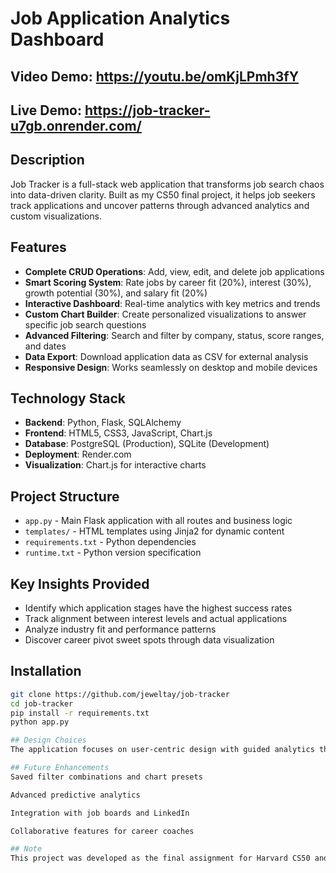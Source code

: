 # Job Application Analytics Dashboard

## Video Demo: https://youtu.be/omKjLPmh3fY

## Live Demo: https://job-tracker-u7gb.onrender.com/

## Description
Job Tracker is a full-stack web application that transforms job search chaos into data-driven clarity. Built as my CS50 final project, it helps job seekers track applications and uncover patterns through advanced analytics and custom visualizations.

## Features
- **Complete CRUD Operations**: Add, view, edit, and delete job applications
- **Smart Scoring System**: Rate jobs by career fit (20%), interest (30%), growth potential (30%), and salary fit (20%)
- **Interactive Dashboard**: Real-time analytics with key metrics and trends
- **Custom Chart Builder**: Create personalized visualizations to answer specific job search questions
- **Advanced Filtering**: Search and filter by company, status, score ranges, and dates
- **Data Export**: Download application data as CSV for external analysis
- **Responsive Design**: Works seamlessly on desktop and mobile devices

## Technology Stack
- **Backend**: Python, Flask, SQLAlchemy
- **Frontend**: HTML5, CSS3, JavaScript, Chart.js
- **Database**: PostgreSQL (Production), SQLite (Development)
- **Deployment**: Render.com
- **Visualization**: Chart.js for interactive charts

## Project Structure
- `app.py` - Main Flask application with all routes and business logic
- `templates/` - HTML templates using Jinja2 for dynamic content
- `requirements.txt` - Python dependencies
- `runtime.txt` - Python version specification

## Key Insights Provided
- Identify which application stages have the highest success rates
- Track alignment between interest levels and actual applications
- Analyze industry fit and performance patterns
- Discover career pivot sweet spots through data visualization

## Installation
```bash
git clone https://github.com/jeweltay/job-tracker
cd job-tracker
pip install -r requirements.txt
python app.py

## Design Choices
The application focuses on user-centric design with guided analytics that prevent meaningless chart combinations. The custom chart builder specifically addresses the three most critical questions job seekers face about their application pipeline, interest alignment, and industry fit.

## Future Enhancements
Saved filter combinations and chart presets

Advanced predictive analytics

Integration with job boards and LinkedIn

Collaborative features for career coaches

## Note
This project was developed as the final assignment for Harvard CS50 and represents the culmination of skills learned throughout the course.
